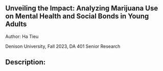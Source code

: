 ## Unveiling the Impact: Analyzing Marijuana Use on Mental Health and Social Bonds in Young Adults

</b> Author: Ha Tieu

Denison University, Fall 2023, DA 401 Senior Research

## Description:
